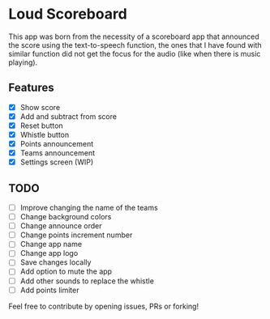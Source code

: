 # Loud Scoreboard

This app was born from the necessity of a scoreboard app that announced the score using the
text-to-speech function, the ones that I have found with similar function did not get the focus for
the audio (like when there is music playing).

## Features

- [x] Show score
- [x] Add and subtract from score
- [x] Reset button
- [x] Whistle button
- [x] Points announcement
- [x] Teams announcement
- [x] Settings screen (WIP)

## TODO

- [ ] Improve changing the name of the teams
- [ ] Change background colors
- [ ] Change announce order
- [ ] Change points increment number
- [ ] Change app name
- [ ] Change app logo
- [ ] Save changes locally
- [ ] Add option to mute the app
- [ ] Add other sounds to replace the whistle
- [ ] Add points limiter

Feel free to contribute by opening issues, PRs or forking!